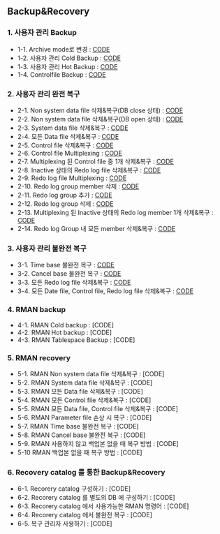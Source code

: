 ## Backup&Recovery

### 1. 사용자 관리 Backup
- 1-1. Archive mode로 변경 : [CODE](https://github.com/corvina1208/Oracle_Backup-Recovery/blob/main/1-1%20Archive%20mode%EB%A1%9C%20%EB%B3%80%EA%B2%BD.txt)
- 1-2. 사용자 관리 Cold Backup : [CODE](https://github.com/corvina1208/Oracle_Backup-Recovery/blob/main/1-2%20%EC%82%AC%EC%9A%A9%EC%9E%90%20%EA%B4%80%EB%A6%AC%20Cold%20Backup.txt)
- 1-3. 사용자 관리 Hot Backup : [CODE](https://github.com/corvina1208/Oracle_Backup-Recovery/blob/main/1-3%20%EC%82%AC%EC%9A%A9%EC%9E%90%20%EA%B4%80%EB%A6%AC%20Hot%20Backup.txt)
- 1-4. Controlfile Backup : [CODE](https://github.com/corvina1208/Oracle_Backup-Recovery/blob/main/1-4%20Controlfile%20Backup.txt)

### 2. 사용자 관리 완전 복구
- 2-1. Non system data file 삭제&복구(DB close 상태) : [CODE](https://github.com/corvina1208/Oracle_Backup-Recovery/blob/main/2-1%20Non%20system%20data%20file%20%EC%82%AD%EC%A0%9C%26%EB%B3%B5%EA%B5%AC(DB%20close%20%EC%83%81%ED%83%9C).txt)
- 2-2. Non system data file 삭제&복구(DB open 상태) : [CODE](https://github.com/corvina1208/Oracle_Backup-Recovery/blob/main/2-2%20Non%20system%20data%20file%20%EC%82%AD%EC%A0%9C%26%EB%B3%B5%EA%B5%AC(DB%20open%20%EC%83%81%ED%83%9C).txt)
- 2-3. System data file 삭제&복구 : [CODE](https://github.com/corvina1208/Oracle_Backup-Recovery/blob/main/2-3%20System%20data%20file%20%EC%82%AD%EC%A0%9C%26%EB%B3%B5%EA%B5%AC.txt)
- 2-4. 모든 Data file 삭제&복구 : [CODE](https://github.com/corvina1208/Oracle_Backup-Recovery/blob/main/2-4%20%EB%AA%A8%EB%93%A0%20Data%20file%20%EC%82%AD%EC%A0%9C%26%EB%B3%B5%EA%B5%AC.txt)
- 2-5. Control file 삭제&복구 : [CODE](https://github.com/corvina1208/Oracle_Backup-Recovery/blob/main/2-5%20Control%20file%20%EC%82%AD%EC%A0%9C%26%EB%B3%B5%EA%B5%AC.txt)
- 2-6. Control file Multiplexing : [CODE](https://github.com/corvina1208/Oracle_Backup-Recovery/blob/main/2-6%20Control%20file%20Multiplexing.txt)
- 2-7. Multiplexing 된 Control file 중 1개 삭제&복구 : [CODE](https://github.com/corvina1208/Oracle_Backup-Recovery/blob/main/2-7%20Multiplexing%20%EB%90%9C%20Control%20file%20%EC%A4%91%201%EA%B0%9C%20%EC%82%AD%EC%A0%9C%26%EB%B3%B5%EA%B5%AC.txt)
- 2-8. Inactive 상태의 Redo log file 삭제&복구 : [CODE](https://github.com/corvina1208/Oracle_Backup-Recovery/blob/main/2-8%20Inactive%20%EC%83%81%ED%83%9C%EC%9D%98%20Redo%20log%20file%20%EC%82%AD%EC%A0%9C%26%EB%B3%B5%EA%B5%AC.txt)
- 2-9. Redo log file Multiplexing : [CODE](https://github.com/corvina1208/Oracle_Backup-Recovery/blob/main/2-9%20Redo%20log%20file%20Multiplexing.txt)
- 2-10. Redo log group member 삭제 : [CODE](https://github.com/corvina1208/Oracle_Backup-Recovery/blob/main/2-10%20Redo%20log%20group%20member%20%EC%82%AD%EC%A0%9C.txt)
- 2-11. Redo log group 추가 : [CODE](https://github.com/corvina1208/Oracle_Backup-Recovery/blob/main/2-11%20Redo%20log%20group%20%EC%B6%94%EA%B0%80.txt)
- 2-12. Redo log group 삭제 : [CODE](https://github.com/corvina1208/Oracle_Backup-Recovery/blob/main/2-12%20Redo%20log%20group%20%EC%82%AD%EC%A0%9C.txt)
- 2-13. Multiplexing 된 Inactive 상태의 Redo log member 1개 삭제&복구 : [CODE](https://github.com/corvina1208/Oracle_Backup-Recovery/blob/main/2-13%20Multiplexing%20%EB%90%9C%20Inactive%20%EC%83%81%ED%83%9C%EC%9D%98%20Redo%20log%20member%201%EA%B0%9C%20%EC%82%AD%EC%A0%9C%26%EB%B3%B5%EA%B5%AC.txt)
- 2-14. Redo log Group 내 모든 member 삭제&복구 : [CODE](https://github.com/corvina1208/Oracle_Backup-Recovery/blob/main/2-14%20Redo%20log%20Group%20%EB%82%B4%20%EB%AA%A8%EB%93%A0%20member%20%EC%82%AD%EC%A0%9C%26%EB%B3%B5%EA%B5%AC.txt)

### 3. 사용자 관리 불완전 복구
- 3-1. Time base 불완전 복구 : [CODE](https://github.com/corvina1208/Oracle_Backup-Recovery/blob/main/3-1.%20Time%20base%20%EB%B6%88%EC%99%84%EC%A0%84%20%EB%B3%B5%EA%B5%AC.txt)
- 3-2. Cancel base 불완전 복구 : [CODE](https://github.com/corvina1208/Oracle_Backup-Recovery/blob/main/3-2.%20Cancel%20base%20%EB%B6%88%EC%99%84%EC%A0%84%20%EB%B3%B5%EA%B5%AC.txt)
- 3-3. 모든 Redo log file 삭제&복구 : [CODE](https://github.com/corvina1208/Oracle_Backup-Recovery/blob/main/3-3.%20%EB%AA%A8%EB%93%A0%20Redo%20log%20file%20%EC%82%AD%EC%A0%9C%26%EB%B3%B5%EA%B5%AC.txt)
- 3-4. 모든 Date file, Control file, Redo log file 삭제&복구 : [CODE](https://github.com/corvina1208/Oracle_Backup-Recovery/blob/main/3-4.%20%EB%AA%A8%EB%93%A0%20Date%20file%2C%20Control%20file%2C%20Redo%20log%20file%20%EC%82%AD%EC%A0%9C%26%EB%B3%B5%EA%B5%AC.txt)

### 4. RMAN backup
- 4-1. RMAN Cold backup : [CODE]
- 4-2. RMAN Hot backup : [CODE]
- 4-3. RMAN Tablespace Backup : [CODE]

### 5. RMAN recovery
- 5-1. RMAN Non system data file 삭제&복구 : [CODE]
- 5-2. RMAN System data file 삭제&복구 : [CODE]
- 5-3. RMAN 모든 Data file 삭제&복구 : [CODE]
- 5-4. RMAN 모든 Control file 삭제&복구 : [CODE]
- 5-5. RMAN 모든 Data file, Control file 삭제&복구 : [CODE]
- 5-6. RMAN Parameter file 손상 시 복구 : [CODE]
- 5-7. RMAN Time base 불완전 복구 : [CODE]
- 5-8. RMAN Cancel base 불완전 복구 : [CODE]
- 5-9. RMAN 사용하지 않고 백업본 없을 때 복구 방법 : [CODE]
- 5-10 RMAN 백업본 없을 때 복구 방법 : [CODE]

### 6. Recovery catalog 를 통한 Backup&Recovery
- 6-1. Recorery catalog 구성하기 : [CODE]
- 6-2. Recorery catalog 를 별도의 DB 에 구성하기 : [CODE]
- 6-3. Recorery catalog 에서 사용가능한 RMAN 명령어 : [CODE]
- 6-4. Recorery catalog 에서 불완전 복구 : [CODE]
- 6-5. 복구 관리자 사용하기 : [CODE]

